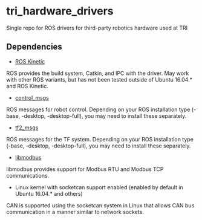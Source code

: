# tri_hardware_drivers
Single repo for ROS drivers for third-party robotics hardware used at TRI

## Dependencies

- [ROS Kinetic](http://ros.org)

ROS provides the build system, Catkin, and IPC with the driver. May work with other ROS variants, but has not been tested outside of Ubuntu 16.04.* and ROS Kinetic.

- [control_msgs](http://wiki.ros.org/control_msgs)

ROS messages for robot control. Depending on your ROS installation type (-base, -desktop, -desktop-full), you may need to install these separately.

- [tf2_msgs](http://wiki.ros.org/tf2_msgs)

ROS messages for the TF system. Depending on your ROS installation type (-base, -desktop, -desktop-full), you may need to install these separately.

- [libmodbus](http://libmodbus.org)

libmodbus provides support for Modbus RTU and Modbus TCP communications.

- Linux kernel with socketcan support enabled (enabled by default in Ubuntu 16.04.* and others)

CAN is supported using the socketcan system in Linux that allows CAN bus communication in a manner similar to network sockets.
